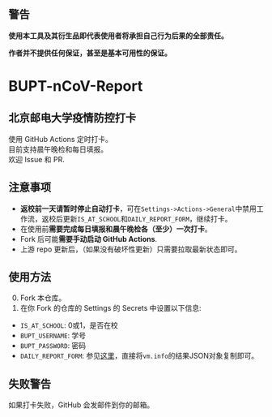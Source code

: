 ## **警告**
**使用本工具及其衍生品即代表使用者将承担自己行为后果的全部责任。**

**作者并不提供任何保证，甚至是基本可用性的保证。**

# BUPT-nCoV-Report
## 北京邮电大学疫情防控打卡

使用 GitHub Actions 定时打卡。  
目前支持晨午晚检和每日填报。  
欢迎 Issue 和 PR.

## 注意事项
- **返校前一天请暂时停止自动打卡**，可在`Settings->Actions->General`中禁用工作流，返校后更新`IS_AT_SCHOOL`和`DAILY_REPORT_FORM`，继续打卡。
- 在使用前**需要完成每日填报和晨午晚检各（至少）一次打卡**。
- Fork 后可能**需要手动启动 GitHub Actions**.
- 上游 repo 更新后，（如果没有破坏性更新）只需要拉取最新状态即可。

## 使用方法
0. Fork 本仓库。
0. 在你 Fork 的仓库的 Settings 的 Secrets 中设置以下信息:
- `IS_AT_SCHOOL`: 0或1，是否在校
- `BUPT_USERNAME`: 学号
- `BUPT_PASSWORD`: 密码
- `DAILY_REPORT_FORM`: 参见[这里](https://github.com/ChrisLauVI/bupt-ncov-auto-report#%E6%9B%B4%E6%94%B9%E6%89%93%E5%8D%A1%E7%9A%84%E5%9B%BA%E5%AE%9A%E6%95%B0%E6%8D%AE)，直接将`vm.info`的结果JSON对象复制即可。

## 失败警告
如果打卡失败，GitHub 会发邮件到你的邮箱。
